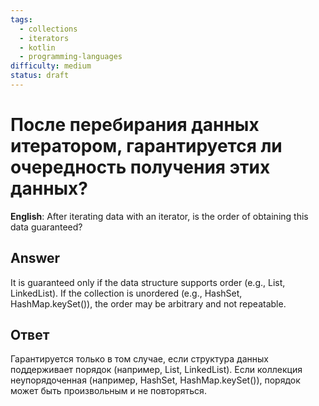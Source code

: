 ```yaml
---
tags:
  - collections
  - iterators
  - kotlin
  - programming-languages
difficulty: medium
status: draft
---
```


# После перебирания данных итератором, гарантируется ли очередность получения этих данных?

**English**: After iterating data with an iterator, is the order of obtaining this data guaranteed?

## Answer

It is guaranteed only if the data structure supports order (e.g., List, LinkedList). If the collection is unordered (e.g., HashSet, HashMap.keySet()), the order may be arbitrary and not repeatable.

## Ответ

Гарантируется только в том случае, если структура данных поддерживает порядок (например, List, LinkedList). Если коллекция неупорядоченная (например, HashSet, HashMap.keySet()), порядок может быть произвольным и не повторяться.

